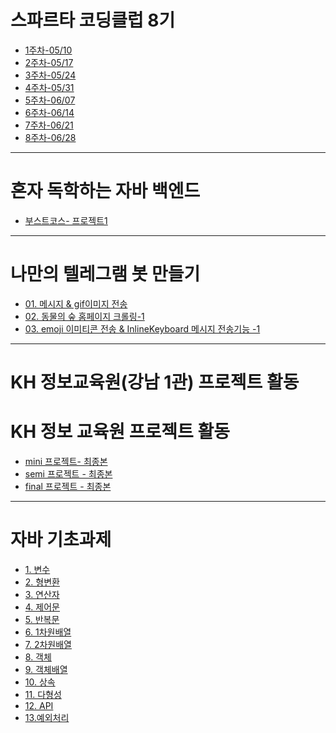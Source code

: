 # 스파르타 코딩클럽 8기
- [1주차-05/10](./sparta08/0510)
- [2주차-05/17](./sparta08/0517)
- [3주차-05/24](./sparta08/0524)
- [4주차-05/31](./sparta08/0531)
- [5주차-06/07](./sparta08/0607)
- [6주차-06/14](./sparta08/0614)
- [7주차-06/21](./sparta08/0621)
- [8주차-06/28](./sparta08/final_project)

<hr>

# 혼자 독학하는 자바 백엔드

- [부스트코스- 프로젝트1](./boostcourse/project01/readme.MD)


<hr>

# 나만의 텔레그램 봇 만들기
- [01. 메시지 & gif이미지 전송](./0514/chatbot/MyChatbot.py)
- [02. 동물의 숲 홈페이지 크롤링-1](./0522/webCrawling.py)
- [03. emoji 이미티콘 전송 & InlineKeyboard 메시지 전송기능 -1](./0529/using_model.py)


<hr>

#  KH 정보교육원(강남 1관) 프로젝트 활동
# KH 정보 교육원 프로젝트 활동
- [mini 프로젝트- 최종본]()
- [semi 프로젝트 - 최종본]()
- [final 프로젝트 - 최종본]()

<hr>

# 자바 기초과제

- [1. 변수](./kh_academy/homework/hw01/1_변수과제/func)
- [2. 형변환](./kh_academy/homework/hw01/2_형변환과제/func)
- [3. 연산자](./kh_academy/homework/hw01/3_연산자/func/OperatorPractice1.java)
- [4. 제어문](./kh_academy/homework/hw01/4_제어문)
- [5. 반복문](./kh_academy/homework/hw01/5_반복문)
- [6. 1차원배열](./kh_academy/homework/hw01/6_1차원배열/ArrayPractice.java)
- [7. 2차원배열](./kh_academy/homework/hw01/7_2차원배열/DimensionPractice.java)
- [8. 객체](./kh_academy/homework/hw01/8_객체)
- [9. 객체배열](./kh_academy/homework/hw01/9_객체배열)
- [10. 상속](./kh_academy/homework/hw01/10_상속)
- [11. 다형성](./kh_academy/homework/hw01/11_다형성)
- [12. API](./kh_academy/homework/hw01/12_API)
- [13.예외처리](./kh_academy/homework/hw01/13_예외처리)
